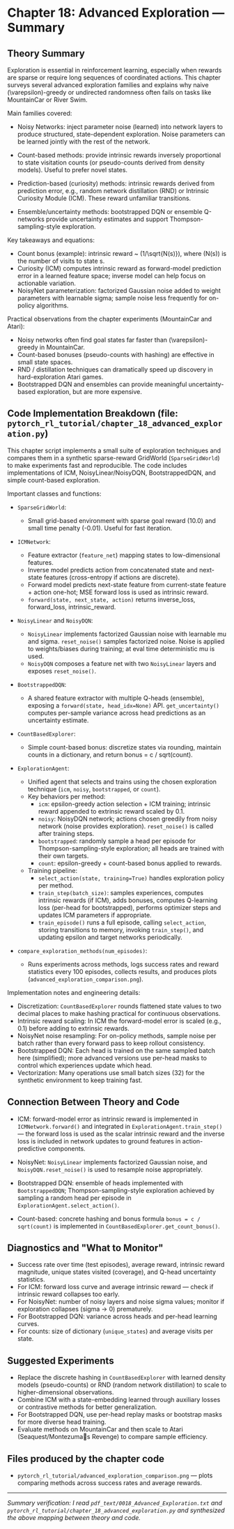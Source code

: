 # Chapter 18: Advanced Exploration — Summary

## Theory Summary

Exploration is essential in reinforcement learning, especially when rewards are sparse or require long sequences of coordinated actions. This chapter surveys several advanced exploration families and explains why naive \(\varepsilon\)-greedy or undirected randomness often fails on tasks like MountainCar or River Swim.

Main families covered:

- Noisy Networks: inject parameter noise (learned) into network layers to produce structured, state-dependent exploration. Noise parameters can be learned jointly with the rest of the network.

- Count-based methods: provide intrinsic rewards inversely proportional to state visitation counts (or pseudo-counts derived from density models). Useful to prefer novel states.

- Prediction-based (curiosity) methods: intrinsic rewards derived from prediction error, e.g., random network distillation (RND) or Intrinsic Curiosity Module (ICM). These reward unfamiliar transitions.

- Ensemble/uncertainty methods: bootstrapped DQN or ensemble Q-networks provide uncertainty estimates and support Thompson-sampling-style exploration.

Key takeaways and equations:

- Count bonus (example): intrinsic reward ~ \(1/\sqrt{N(s)}\), where \(N(s)\) is the number of visits to state s.
- Curiosity (ICM) computes intrinsic reward as forward-model prediction error in a learned feature space; inverse model can help focus on actionable variation.
- NoisyNet parameterization: factorized Gaussian noise added to weight parameters with learnable sigma; sample noise less frequently for on-policy algorithms.

Practical observations from the chapter experiments (MountainCar and Atari):

- Noisy networks often find goal states far faster than \(\varepsilon\)-greedy in MountainCar.
- Count-based bonuses (pseudo-counts with hashing) are effective in small state spaces.
- RND / distillation techniques can dramatically speed up discovery in hard-exploration Atari games.
- Bootstrapped DQN and ensembles can provide meaningful uncertainty-based exploration, but are more expensive.

## Code Implementation Breakdown (file: `pytorch_rl_tutorial/chapter_18_advanced_exploration.py`)

This chapter script implements a small suite of exploration techniques and compares them in a synthetic sparse-reward GridWorld (`SparseGridWorld`) to make experiments fast and reproducible. The code includes implementations of ICM, NoisyLinear/NoisyDQN, BootstrappedDQN, and simple count-based exploration.

Important classes and functions:

- `SparseGridWorld`:
  - Small grid-based environment with sparse goal reward (10.0) and small time penalty (-0.01). Useful for fast iteration.

- `ICMNetwork`:
  - Feature extractor (`feature_net`) mapping states to low-dimensional features.
  - Inverse model predicts action from concatenated state and next-state features (cross-entropy if actions are discrete).
  - Forward model predicts next-state feature from current-state feature + action one-hot; MSE forward loss is used as intrinsic reward.
  - `forward(state, next_state, action)` returns inverse_loss, forward_loss, intrinsic_reward.

- `NoisyLinear` and `NoisyDQN`:
  - `NoisyLinear` implements factorized Gaussian noise with learnable mu and sigma. `reset_noise()` samples factorized noise. Noise is applied to weights/biases during training; at eval time deterministic mu is used.
  - `NoisyDQN` composes a feature net with two `NoisyLinear` layers and exposes `reset_noise()`.

- `BootstrappedDQN`:
  - A shared feature extractor with multiple Q-heads (ensemble), exposing a `forward(state, head_idx=None)` API. `get_uncertainty()` computes per-sample variance across head predictions as an uncertainty estimate.

- `CountBasedExplorer`:
  - Simple count-based bonus: discretize states via rounding, maintain counts in a dictionary, and return bonus = c / sqrt(count).

- `ExplorationAgent`:
  - Unified agent that selects and trains using the chosen exploration technique (`icm`, `noisy`, `bootstrapped`, or `count`).
  - Key behaviors per method:
    - `icm`: epsilon-greedy action selection + ICM training; intrinsic reward appended to extrinsic reward scaled by 0.1.
    - `noisy`: NoisyDQN network; actions chosen greedily from noisy network (noise provides exploration). `reset_noise()` is called after training steps.
    - `bootstrapped`: randomly sample a head per episode for Thompson-sampling-style exploration; all heads are trained with their own targets.
    - `count`: epsilon-greedy + count-based bonus applied to rewards.
  - Training pipeline:
    - `select_action(state, training=True)` handles exploration policy per method.
    - `train_step(batch_size)`: samples experiences, computes intrinsic rewards (if ICM), adds bonuses, computes Q-learning loss (per-head for bootstrapped), performs optimizer steps and updates ICM parameters if appropriate.
    - `train_episode()` runs a full episode, calling `select_action`, storing transitions to memory, invoking `train_step()`, and updating epsilon and target networks periodically.

- `compare_exploration_methods(num_episodes)`:
  - Runs experiments across methods, logs success rates and reward statistics every 100 episodes, collects results, and produces plots (`advanced_exploration_comparison.png`).

Implementation notes and engineering details:

- Discretization: `CountBasedExplorer` rounds flattened state values to two decimal places to make hashing practical for continuous observations.
- Intrinsic reward scaling: In ICM the forward-model error is scaled (e.g., 0.1) before adding to extrinsic rewards.
- NoisyNet noise resampling: For on-policy methods, sample noise per batch rather than every forward pass to keep rollout consistency.
- Bootstrapped DQN: Each head is trained on the same sampled batch here (simplified); more advanced versions use per-head masks to control which experiences update which head.
- Vectorization: Many operations use small batch sizes (32) for the synthetic environment to keep training fast.

## Connection Between Theory and Code

- ICM: forward-model error as intrinsic reward is implemented in `ICMNetwork.forward()` and integrated in `ExplorationAgent.train_step()` — the forward loss is used as the scalar intrinsic reward and the inverse loss is included in network updates to ground features in action-predictive components.

- NoisyNet: `NoisyLinear` implements factorized Gaussian noise, and `NoisyDQN.reset_noise()` is used to resample noise appropriately.

- Bootstrapped DQN: ensemble of heads implemented with `BootstrappedDQN`; Thompson-sampling-style exploration achieved by sampling a random head per episode in `ExplorationAgent.select_action()`.

- Count-based: concrete hashing and bonus formula `bonus = c / sqrt(count)` is implemented in `CountBasedExplorer.get_count_bonus()`.

## Diagnostics and "What to Monitor"

- Success rate over time (test episodes), average reward, intrinsic reward magnitude, unique states visited (coverage), and Q-head uncertainty statistics.
- For ICM: forward loss curve and average intrinsic reward — check if intrinsic reward collapses too early.
- For NoisyNet: number of noisy layers and noise sigma values; monitor if exploration collapses (sigma -> 0) prematurely.
- For Bootstrapped DQN: variance across heads and per-head learning curves.
- For counts: size of dictionary (`unique_states`) and average visits per state.

## Suggested Experiments

- Replace the discrete hashing in `CountBasedExplorer` with learned density models (pseudo-counts) or RND (random network distillation) to scale to higher-dimensional observations.
- Combine ICM with a state-embedding learned through auxiliary losses or contrastive methods for better generalization.
- For Bootstrapped DQN, use per-head replay masks or bootstrap masks for more diverse head training.
- Evaluate methods on MountainCar and then scale to Atari (Seaquest/Montezumas Revenge) to compare sample efficiency.

## Files produced by the chapter code

- `pytorch_rl_tutorial/advanced_exploration_comparison.png` — plots comparing methods across success rates and average rewards.

---

*Summary verification: I read `pdf_text/0018_Advanced_Exploration.txt` and `pytorch_rl_tutorial/chapter_18_advanced_exploration.py` and synthesized the above mapping between theory and code.*
